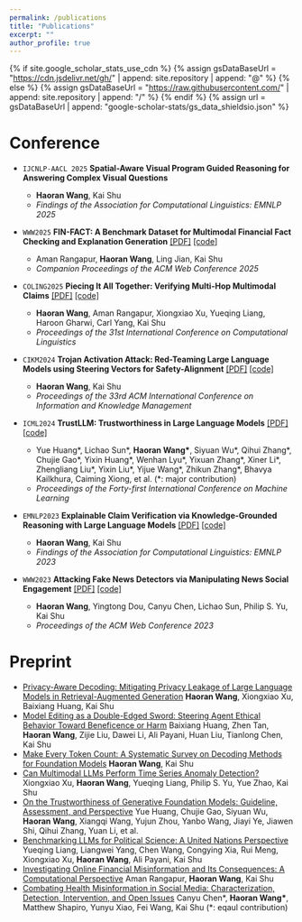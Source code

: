 ```yaml
---
permalink: /publications
title: "Publications"
excerpt: ""
author_profile: true
---
```


{% if site.google_scholar_stats_use_cdn %}
{% assign gsDataBaseUrl = "<https://cdn.jsdelivr.net/gh/>" | append: site.repository | append: "@" %}
{% else %}
{% assign gsDataBaseUrl = "<https://raw.githubusercontent.com/>" | append: site.repository | append: "/" %}
{% endif %}
{% assign url = gsDataBaseUrl | append: "google-scholar-stats/gs_data_shieldsio.json" %}

# Conference

- ``IJCNLP-AACL 2025`` **Spatial-Aware Visual Program Guided Reasoning for Answering Complex Visual Questions**  
  - **Haoran Wang**, Kai Shu
  - _Findings of the Association for Computational Linguistics: EMNLP 2025_

- ``WWW2025`` **FIN-FACT: A Benchmark Dataset for Multimodal Financial Fact Checking and Explanation Generation**  [[PDF]](https://dl.acm.org/doi/10.1145/3701716.3715292) [[code]](https://github.com/IIT-DM/Fin-Fact)
  - Aman Rangapur, **Haoran Wang**, Ling Jian, Kai Shu
  - _Companion Proceedings of the ACM Web Conference 2025_

- ``COLING2025`` **Piecing It All Together: Verifying Multi-Hop Multimodal Claims**  [[PDF]](https://aclanthology.org/2025.coling-main.498/) [[code]](https://github.com/mmcv-dataset/MMCV)
  - **Haoran Wang**, Aman Rangapur, Xiongxiao Xu, Yueqing Liang, Haroon Gharwi, Carl Yang, Kai Shu
  - _Proceedings of the 31st International Conference on Computational Linguistics_

- ``CIKM2024`` **Trojan Activation Attack: Red-Teaming Large Language Models using Steering Vectors for Safety-Alignment**  [[PDF]](https://dl.acm.org/doi/10.1145/3627673.3679821) [[code]](https://github.com/wang2226/Trojan-Activation-Attack)
  - **Haoran Wang**, Kai Shu
  - _Proceedings of the 33rd ACM International Conference on Information and Knowledge Management_

- ``ICML2024`` **TrustLLM: Trustworthiness in Large Language Models**  [[PDF]](https://proceedings.mlr.press/v235/huang24x.html) [[code]](https://github.com/HowieHwong/TrustLLM)
  - Yue Huang\*, Lichao Sun\*, **Haoran Wang\***, Siyuan Wu\*, Qihui Zhang\*, Chujie Gao\*, Yixin Huang\*, Wenhan Lyu\*, Yixuan Zhang\*, Xiner Li\*, Zhengliang Liu\*, Yixin Liu\*, Yijue Wang\*, Zhikun Zhang\*, Bhavya Kailkhura, Caiming Xiong, et al. (\*: major contribution)
  - _Proceedings of the Forty-first International Conference on Machine Learning_

- ``EMNLP2023`` **Explainable Claim Verification via Knowledge-Grounded Reasoning with Large Language Models**  [[PDF]](https://aclanthology.org/2023.findings-emnlp.416/) [[code]](https://github.com/wang2226/FOLK)
  - **Haoran Wang**, Kai Shu
  - _Findings of the Association for Computational Linguistics: EMNLP 2023_

- ``WWW2023`` **Attacking Fake News Detectors via Manipulating News Social Engagement**  [[PDF]](https://dl.acm.org/doi/10.1145/3543507.3583868) [[code]](https://github.com/hwang219/AttackFakeNews)
  - **Haoran Wang**, Yingtong Dou, Canyu Chen, Lichao Sun, Philip S. Yu, Kai Shu
  - _Proceedings of the ACM Web Conference 2023_

# Preprint

- [Privacy-Aware Decoding: Mitigating Privacy Leakage of Large Language Models in Retrieval-Augmented Generation](https://arxiv.org/abs/2508.03098) **Haoran Wang**, Xiongxiao Xu, Baixiang Huang, Kai Shu
- [Model Editing as a Double-Edged Sword: Steering Agent Ethical Behavior Toward Beneficence or Harm](https://arxiv.org/abs/2506.20606) Baixiang Huang, Zhen Tan, **Haoran Wang**, Zijie Liu, Dawei Li, Ali Payani, Huan Liu, Tianlong Chen, Kai Shu
- [Make Every Token Count: A Systematic Survey on Decoding Methods for Foundation Models](https://www.researchgate.net/publication/387703971_Make_Every_Token_Count_A_Systematic_Survey_on_Decoding_Methods_for_Foundation_Models?channel=doi&linkId=67784c8ce74ca64e1f49eb15&showFulltext=true) **Haoran Wang**, Kai Shu
- [Can Multimodal LLMs Perform Time Series Anomaly Detection?](https://arxiv.org/abs/2502.17812) Xiongxiao Xu, **Haoran Wang**, Yueqing Liang, Philip S. Yu, Yue Zhao, Kai Shu
- [On the Trustworthiness of Generative Foundation Models: Guideline, Assessment, and Perspective](https://arxiv.org/abs/2502.14296) Yue Huang, Chujie Gao, Siyuan Wu, **Haoran Wang**, Xiangqi Wang, Yujun Zhou, Yanbo Wang, Jiayi Ye, Jiawen Shi, Qihui Zhang, Yuan Li, et al.
- [Benchmarking LLMs for Political Science: A United Nations Perspective](https://arxiv.org/abs/2502.14122) Yueqing Liang, Liangwei Yang, Chen Wang, Congying Xia, Rui Meng, Xiongxiao Xu, **Haoran Wang**, Ali Payani, Kai Shu
- [Investigating Online Financial Misinformation and Its Consequences: A Computational Perspective](https://arxiv.org/abs/2309.12363) Aman Rangapur, **Haoran Wang**, Kai Shu
- [Combating Health Misinformation in Social Media: Characterization, Detection, Intervention, and Open Issues](https://arxiv.org/abs/2211.05289) Canyu Chen\*, **Haoran Wang\***, Matthew Shapiro, Yunyu Xiao, Fei Wang, Kai Shu (\*: eqaul contribution)
